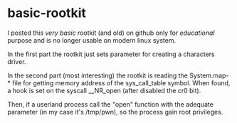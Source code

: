 # basic-rootkit
I posted this *very basic* rootkit (and old) on github only for *educational* purpose and is no longer usable on modern linux system.


In the first part the rootkit just sets parameter for creating a characters driver. 

In the second part (most interesting) the rootkit is reading the System.map-* file for getting memory address of the sys_call_table symbol. When found, a hook is set on the syscall __NR_open (after disabled the cr0 bit).

Then, if a userland process call the "open" function with the adequate parameter (in my case it's /tmp/pwn), so the process gain root privileges. 
